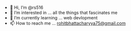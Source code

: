 - 👋 Hi, I’m @rs516
- 👀 I’m interested in ... all the things that fascinates me 
- 🌱 I’m currently learning ... web devlopment
- 📫 How to reach me ... rohitbhattacharyya75@gmail.com

<!---
rs516/rs516 is a ✨ special ✨ repository because its `README.md` (this file) appears on your GitHub profile.
You can click the Preview link to take a look at your changes.
--->
